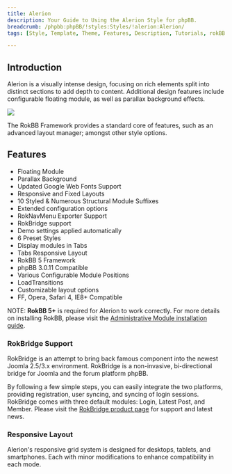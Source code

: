 ```yaml
---
title: Alerion
description: Your Guide to Using the Alerion Style for phpBB.
breadcrumb: /phpbb:phpBB/!styles:Styles/!alerion:Alerion/
tags: [Style, Template, Theme, Features, Description, Tutorials, rokBB 5]

---
```


Introduction
-----

Alerion is a visually intense design, focusing on rich elements split into distinct sections to add depth to content. Additional design features include configurable floating module, as well as parallax background effects. 

![][style]

The RokBB Framework provides a standard core of features, such as an advanced layout manager; amongst other style options.

Features
-----

* Floating Module
* Parallax Background
* Updated Google Web Fonts Support
* Responsive and Fixed Layouts
* 10 Styled & Numerous Structural Module Suffixes
* Extended configuration options
* RokNavMenu Exporter Support
* RokBridge support
* Demo settings applied automatically
* 6 Preset Styles
* Display modules in Tabs
* Tabs Responsive Layout
* RokBB 5 Framework
* phpBB 3.0.11 Compatible
* Various Configurable Module Positions
* LoadTransitions
* Customizable layout options
* FF, Opera, Safari 4, IE8+ Compatible

NOTE: **RokBB 5+** is required for Alerion to work correctly. For more details on installing RokBB, please visit the [Administrative Module installation guide][adminguide].

### RokBridge Support

RokBridge is an attempt to bring back famous component into the newest Joomla 2.5/3.x environment. RokBridge is a non-invasive, bi-directional bridge for Joomla and the forum platform phpBB. 

By following a few simple steps, you can easily integrate the two platforms, providing registration, user syncing, and syncing of login sessions. RokBridge comes with three default modules: Login, Latest Post, and Member. Please visit the [RokBridge product page][rokbridge] for support and latest news.

### Responsive Layout

Alerion's responsive grid system is designed for desktops, tablets, and smartphones. Each with minor modifications to enhance compatibility in each mode.

[adminguide]: ../../start/styles.md#installing-administrative-modules
[style]: assets/alerion.jpeg
[rokbridge]: http://www.rockettheme.com/extensions-joomla/rokbridge